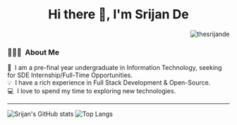 <h1 align="center">Hi there 👋, I'm Srijan De</h1>
<p align="right"> <img src="https://komarev.com/ghpvc/?username=thesrijande" alt="thesrijande" /> </p>




### 👨🏻‍💻 &nbsp;About Me

🔭 &nbsp;I am a pre-final year undergraduate in Information Technology, seeking for SDE Internship/Full-Time Opportunities.\
💡 &nbsp;I have a rich experience in Full Stack Development & Open-Source.\
💻 &nbsp;I love to spend my time to exploring new technologies.
<hr>



 
![Srijan's GitHub stats](https://github-readme-stats.vercel.app/api?username=thesrijande&show_icons=true&theme=onedark)
![Top Langs](https://github-readme-stats.vercel.app/api/top-langs/?username=thesrijande&layout=compact&theme=onedark)


 
